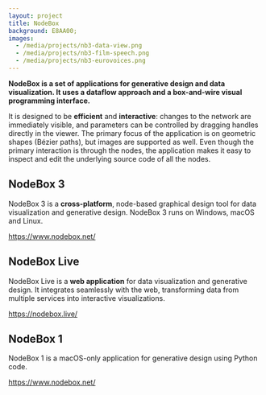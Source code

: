 ```yaml
---
layout: project
title: NodeBox
background: E8AA00;
images:
  - /media/projects/nb3-data-view.png
  - /media/projects/nb3-film-speech.png
  - /media/projects/nb3-eurovoices.png
---
```

**NodeBox is a set of applications for generative design and data visualization. It uses a dataflow approach and a box-and-wire visual programming interface.**
 
It is designed to be <strong>efficient</strong> and <strong>interactive</strong>: changes to the network are immediately visible, and parameters can be controlled by dragging handles directly in the viewer. The primary focus of the application is on geometric shapes (Bézier paths), but images are supported as well. Even though the primary interaction is through the nodes, the application makes it easy to inspect and edit the underlying source code of all the nodes.

## NodeBox 3
NodeBox 3 is a <strong>cross-platform</strong>, node-based graphical design tool for data visualization and generative design. NodeBox 3 runs on Windows, macOS and Linux.

<https://www.nodebox.net/>


## NodeBox Live
NodeBox Live is a <strong>web application</strong> for data visualization and generative design. It integrates seamlessly with the web, transforming data from multiple services into interactive visualizations.

<https://nodebox.live/>

## NodeBox 1
NodeBox 1 is a macOS-only application for generative design using Python code.

<https://www.nodebox.net/>

